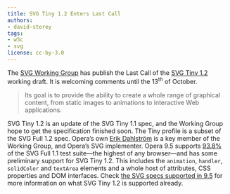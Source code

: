 ```yaml
---
title: SVG Tiny 1.2 Enters Last Call
authors:
- david-storey
tags:
- w3c
- svg
license: cc-by-3.0
---
```


<p>The <a href="http://www.w3.org/Graphics/SVG/">SVG Working Group</a> has publish the Last Call of the <a href="http://www.w3.org/TR/2008/WD-SVGMobile12-20080915/">SVG Tiny 1.2</a> working draft.  It is welcoming comments until the 13<sup>th</sup> of October.</p>

<blockquote cite="http://www.w3.org/News/2008#item158"><p>Its goal is to provide the ability to create a whole range of graphical content, from static images to animations to interactive Web applications.</p></blockquote>

<p>SVG Tiny 1.2 is an update of the SVG Tiny 1.1 spec, and the Working Group hope to get the specification finished soon.  The Tiny profile is a subset of the SVG Full 1.2 spec.  Opera’s own <a href="http://my.opera.com/MacDev_ed/blog/">Erik Dahlström</a> is a key member of the Working Group, and Opera’s SVG implementer.  Opera 9.5 supports <a href="http://www.codedread.com/svg-support.php">93.8%</a> of the SVG Full 1.1 test suite—the highest of any browser—and has some preliminary support for SVG Tiny 1.2.  This includes the <code>animation</code>, <code>handler</code>, <code>solidColor</code> and <code>textArea</code> elements and a whole host of attributes, CSS properties and DOM interfaces.  Check <a href="https://www.opera.com/docs/specs/#graphics">the SVG specs supported in 9.5</a> for more information on what SVG Tiny 1.2 is supported already.</p>
